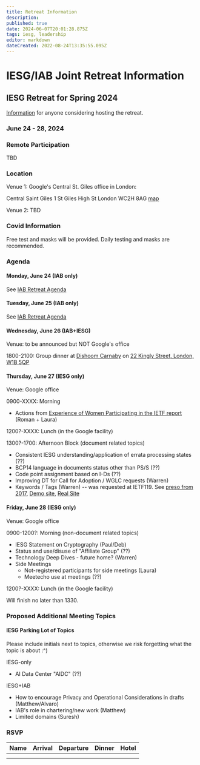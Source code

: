 ```yaml
---
title: Retreat Information
description: 
published: true
date: 2024-06-07T20:01:28.875Z
tags: iesg, leadership
editor: markdown
dateCreated: 2022-08-24T13:35:55.095Z
---
```


# IESG/IAB Joint Retreat Information
##  IESG Retreat for Spring 2024 
[Information](https://docs.google.com/document/d/1qhVhBBAbjujyjSZygTPeqWOs6Vg1zU-DLVTVodV7bDw/edit?usp=sharing) for anyone considering hosting the retreat. 

### June 24 - 28, 2024 



### Remote Participation 

TBD



### Location 

Venue 1: Google's Central St. Giles office in London:

Central Saint Giles
1 St Giles High St
London
WC2H 8AG
[map](https://www.google.com/maps/place/Central+Saint+Giles/)
 
Venue 2: TBD
 
### Covid Information 

Free test and masks will be provided. Daily testing and masks are recommended.


### Agenda 

#### Monday, June 24 (IAB only)

See [IAB Retreat Agenda](https://wiki.ietf.org/group/iab/2024_Retreat)

#### Tuesday, June 25 (IAB only)

See [IAB Retreat Agenda](https://wiki.ietf.org/group/iab/2024_Retreat)

#### Wednesday, June 26 (IAB+IESG)
Venue: to be announced but NOT Google's office

1800-2100: Group dinner at [Dishoom Carnaby](https://www.dishoom.com/carnaby/) on [22 Kingly Street, London, W1B 5QP](https://www.google.com/maps/place/Dishoom+Carnaby/@51.5130915,-0.1417758,17z/data=!3m1!4b1!4m5!3m4!1s0x487604d56e75df5f:0x46d397c759942b9f!8m2!3d51.5130882!4d-0.1395871?shorturl=1)

#### Thursday, June 27 (IESG only)
Venue: Google office

0900-XXXX: Morning
* Actions from [Experience of Women Participating in the IETF report](https://www.ietf.org/media/documents/Experience_of_Women_Participating_in_the_IETF.pdf) (Roman + Laura)

1200?-XXXX: Lunch (in the Google facility) 

1300?-1700: Afternoon Block (document related topics)
* Consistent IESG understanding/application of errata processing states (??)
* BCP14 language in documents status other than PS/S (??)
* Code point assignment based on I-Ds (??)
* Improving DT for Call for Adoption / WGLC requests (Warren)
* Keywords / Tags (Warren) -- was requested at IETF119. See [preso from 2017](https://slides.com/wkumari/deck-f68ee558-abac-4af2-9357-5669734d3445?token=hcQPCnnP#/9), [Demo site](https://www.superficialinjurymonkey.com/keywords/page.html), [Real Site](https://www.ietf.org/technologies/keywords/)

#### Friday, June 28 (IESG only)
Venue: Google office

0900-1200?: Morning (non-document related topics)
* IESG Statement on Cryptography (Paul/Deb)
* Status and use/disuse of "Affiliate Group" (??)
* Technology Deep Dives - future home? (Warren)
* Side Meetings
  * Not-registered participants for side meetings (Laura)
  * Meetecho use at meetings (??)

1200?-XXXX: Lunch (in the Google facility) 

Will finish no later than 1330.

### Proposed Additional Meeting Topics

#### IESG Parking Lot of Topics

Please include initials next to topics, otherwise we risk forgetting what the topic is about :^)

IESG-only

* AI Data Center "AIDC" (??)




IESG+IAB
* How to encourage Privacy and Operational Considerations in drafts (Matthew/Alvaro)
* IAB's role in chartering/new work (Matthew)
* Limited domains (Suresh)

### RSVP

| Name        | Arrival    | Departure  | Dinner  | Hotel |
| :---        |   :----:   |    :----:  | :----:  |:----: |
|      |   |  |      | |
|       |  |  |      | |





